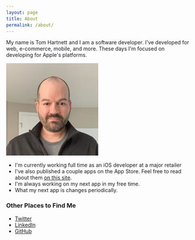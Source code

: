 ```yaml
---
layout: page
title: About
permalink: /about/
---
```


My name is Tom Hartnett and I am a software developer. I've developed for web, e-commerce, mobile, and more. These days I'm focused on developing for Apple's platforms.

![Profile Photo](/assets/profilephoto2021.jpeg)

- I'm currently working full time as an iOS developer at a major retailer
- I've also published a couple apps on the App Store. Feel free to read about them [on this site](/apps/).
- I'm always working on my next app in my free time.
- What my next app is changes periodically.

### Other Places to Find Me
- [Twitter](https://twitter.com/tomhartnett)
- [LinkedIn](https://www.linkedin.com/in/0tomhartnett/)
- [GitHub](https://github.com/tomhartnett)
